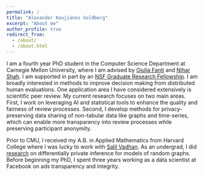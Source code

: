 ```yaml
---
permalink: /
title: "Alexander Koujianos Goldberg"
excerpt: "About me"
author_profile: true
redirect_from:
  - /about/
  - /about.html
---
```


I am a fourth year PhD student in the Computer Science Department at Carnegie Mellon University, where I am advised by [Giulia Fanti](https://www.andrew.cmu.edu/user/gfanti/) and [Nihar Shah](https://www.cs.cmu.edu/~nihars/). I am supported in part by an [NSF Graduate Research Fellowship](https://www.nsfgrfp.org/). I am broadly interested in methods to improve decision making from distributed human evaluations. One application area I have considered extensively is scientific peer review.
 My current research focuses on two main areas. First, I work on leveraging AI and statistical tools to enhance the quality and fairness of review processes. Second, I develop methods for privacy-preserving data sharing of non-tabular data like graphs and time-series, which can enable more transparency into review processes while preserving participant anonymity. 


Prior to CMU, I received my A.B. in Applied Mathematics from Harvard College where I was lucky to work with [Salil Vadhan](https://salil.seas.harvard.edu/). As an undergrad, I did [research](https://dash.harvard.edu/bitstream/handle/1/39011509/GOLDBERG-SENIORTHESIS-2018.pdf?sequence=3&isAllowed=y) on differentially private inference for models of random graphs. Before beginning my PhD, I spent three years working as a data scientist at Facebook on ads transparency and integrity.

<!-- {% for post in site.publications reversed %}
  {% include archive-single.html %}
{% endfor %} -->
